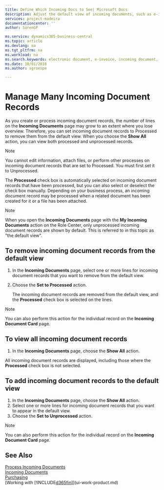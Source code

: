 ```yaml
---
title: Define Which Incoming Docs to See| Microsoft Docs
description: Adjust the default view of incoming documents, such as e-invoices, to improve your overview of processed and unprocessed records.
services: project-madeira
documentationcenter: ''
author: SorenGP

ms.service: dynamics365-business-central
ms.topic: article
ms.devlang: na
ms.tgt_pltfrm: na
ms.workload: na
ms.search.keywords: electronic document, e-invoice, incoming document, OCR, ecommerce, document exchange, import invoice
ms.date: 10/01/2018
ms.author: sgroespe

---
```

# Manage Many Incoming Document Records
As you create or process incoming document records, the number of lines on the **Incoming Documents** page may grow to an extent where you lose overview. Therefore, you can set incoming document records to Processed to remove them from the default view. When you choose the **Show All** action, you can view both processed and unprocessed records.

> [!NOTE]  
>   You cannot edit information, attach files, or perform other processes on incoming document records that are set to Processed. You must first set it to Unprocessed.

The **Processed** check box is automatically selected on incoming document records that have been processed, but you can also select or deselect the check box manually. Depending on your business process, an incoming document record may be processed when a related document has been created for it or a file has been attached.

> [!NOTE]  
>   When you open the **Incoming Documents** page with the **My Incoming Documents** action on the Role Center, only unprocessed incoming document records are shown by default. This is referred to in this topic as "the default view".

## To remove incoming document records from the default view
1. In the **Incoming Documents** page, select one or more lines for incoming document records that you want to remove from the default view.
2. Choose the **Set to Processed** action.

    The incoming document records are removed from the default view, and the **Processed** check box is selected on the lines.

> [!NOTE]  
>   You can also perform this action for the individual record on the **Incoming Document Card** page.

## To view all incoming document records
1. In the **Incoming Documents** page, choose the **Show All** action.

All incoming document records are displayed, including those where the **Processed** check box is not selected.

## To add incoming document records to the default view
1. In the **Incoming Documents** page, choose the **Show All** action.
2. Select one or more lines for incoming document records that you want to appear in the default view.
3. Choose the **Set to Unprocessed** action.  

> [!NOTE]  
>   You can also perform this action for the individual record on the **Incoming Document Card** page.

## See Also
[Process Incoming Documents](across-process-income-documents.md)  
[Incoming Documents](across-income-documents.md)  
[Purchasing](purchasing-manage-purchasing.md)  
[Working with [!INCLUDE[d365fin](includes/d365fin_md.md)]](ui-work-product.md)
